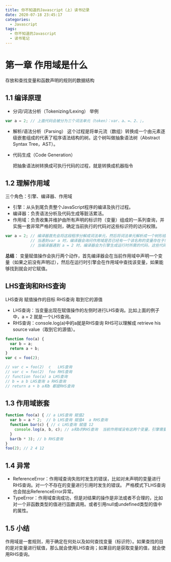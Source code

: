 ```yaml
---
title: 你不知道的Javascript（上）读书记录
date: 2020-07-18 23:45:17
categories:
  - Javascript
tags:
  - 你不知道的Javascript
  - 读书笔记
---
```


# 第一章 作用域是什么

存放和查找变量和函数声明的规则的数据结构

## 1.1 编译原理

* 分词/词法分析（Tokenizing/Lexing）
  举例
```js
var a = 2; // 上面代码会被分为三个词法单元（token）：var、a、=、2、;。
```

* 解析/语法分析（Parsing）
  这个过程是将单元流（数组）转换成一个由元素逐级嵌套组成的代表了程序语法结构的树。这个树叫做抽象语法树（Abstract Syntax Tree，AST）。

* 代码生成（Code Generation）

  把抽象语法树转换成可执行代码的过程，就是转换成机器指令


## 1.2 理解作用域
三个角色：引擎、编译器、作用域

* 引擎：从头到尾负责整个JavaScript程序的编译及执行过程。
* 编译器：负责语法分析及代码生成等脏活累活。
* 作用域：负责收集并维护由所有声明的标识符（变量）组成的一系列查询，并实施一套非常严格的规则，确定当前执行的代码对这些标识符的访问权限。

```js
var a = 2; // 编译器首先会将这段程序分解成词法单元，然后将词法单元解析成一个树形结构。
           // 当遇到var a 时，编译器会询问作用域是否已经有一个该名称的变量存在于同一个作用域的集合中。如果是，编译器会忽略该声明，继续进行编译；否则它会要求作用域在当前作用域的集合中声明一个新的变量，并命名为a。
           // 当编译器遇到 a = 2 时，编译器会为引擎生成运行时所需的代码，这些代码用来处理a = 2这个赋值操作。引擎运行时会首先询问作用域，在当前的作用域集合中是否存在一个叫作a的变量。如果是，引擎就会使用这个变量；如果否，引擎会继续查找该变量。如果在全局作用域中也没有找到a，引擎就会抛出一个异常。
```
**总结**： 变量赋值操作会执行两个动作，首先编译器会在当前作用域中声明一个变量（如果之前没有声明过），然后在运行时引擎会在作用域中查找该变量，如果能够找到就会对它赋值。

## LHS查询和RHS查询
LHS查询 赋值操作的目标
RHS查询 取到它的源值
* LHS查询：当变量出现在赋值操作的左侧时进行LHS查询。比如上面的例子中，a = 2 就是一个LHS查询。
* RHS查询：console.log(a)中的a就是RHS查询 RHS可以理解成 retrieve his source value（取到它的源值）。
```js
function foo(a) {
  var b = a;
  return a + b;
}
var c = foo(2);

// var c = foo(2)  c   LHS查询
// var c = foo(2)  foo RHS查询
// function foo(a) a LHS查询
// b = a b LHS查询 a RHS查询
// return a + b a和b 都是RHS查询

```
## 1.3 作用域嵌套

```js
function foo(a) { // a LHS查询 赋值2
  var b = a * 2;  // b LHS查询 赋值4  a RHS查询
  function bar(c) { // c LHS查询 赋值 12
    console.log(a, b, c); // a和b的RHS查询  当前作用域没有这两个变量，引擎需要向上级作用域查询
  }
  bar(b * 3); // b RHS查询
}
foo(2); // 2 4 12


```

## 1.4 异常

* ReferenceError：作用域查询失败时发生的错误，比如对未声明的变量进行RHS查询。对一个不存在的变量进行引用时发生的错误。 严格模式下LHS查询也会抛出ReferenceError异常。
* TypeError：作用域查询成功，但是对结果的操作是非法或者不合理的，比如对一个非函数类型的值进行函数调用。或者引用null或undefined类型的值中的属性。
## 1.5 小结
作用域是一套规则，用于确定在何处以及如何查找变量（标识符）。如果查找的目的是对变量进行赋值，那么就会使用LHS查询；如果目的是获取变量的值，就会使用RHS查询。
